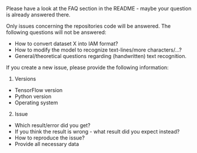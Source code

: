 Please have a look at the FAQ section in the README - maybe your question is already answered there.

Only issues concerning the repositories code will be answered.
The following questions will not be answered:
* How to convert dataset X into IAM format?
* How to modify the model to recognize text-lines/more characters/...?
* General/theoretical questions regarding (handwritten) text recognition.

If you create a new issue, please provide the following information:

1. Versions
* TensorFlow version
* Python version
* Operating system

2. Issue
* Which result/error did you get?
* If you think the result is wrong - what result did you expect instead?
* How to reproduce the issue?
* Provide all necessary data
